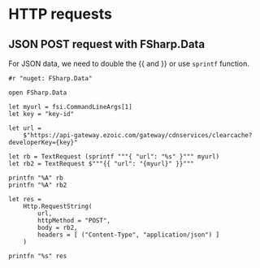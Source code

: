 # HTTP requests

## JSON POST request with FSharp.Data

For JSON data, we need to double the {{ and }} or use `sprintf` function.  

```f#
#r "nuget: FSharp.Data"

open FSharp.Data

let myurl = fsi.CommandLineArgs[1]
let key = "key-id"

let url =
    $"https://api-gateway.ezoic.com/gateway/cdnservices/clearcache?developerKey={key}"

let rb = TextRequest (sprintf """{ "url": "%s" }""" myurl)
let rb2 = TextRequest $"""{{ "url": "{myurl}" }}"""

printfn "%A" rb
printfn "%A" rb2

let res =
    Http.RequestString(
        url,
        httpMethod = "POST",
        body = rb2,
        headers = [ ("Content-Type", "application/json") ]
    )

printfn "%s" res
```
